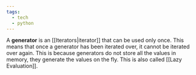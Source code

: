 ```yaml
---
tags:
  - tech
  - python
---
```

A **generator** is an [[Iterators|iterator]] that can be used only once. This means that once a generator has been iterated over, it cannot be iterated over again. This is because generators do not store all the values in memory, they generate the values on the fly. This is also called [[Lazy Evaluation]].